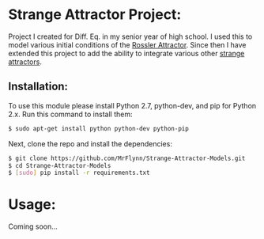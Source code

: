 # Strange Attractor Project:

Project I created for Diff. Eq. in my senior year of high school. I used this 
to model various initial conditions of the [Rossler Attractor](https://en.wikipedia.org/wiki/R%C3%B6ssler_attractor). 
Since then I have extended this project to add the ability to integrate various 
other [strange attractors](https://en.wikipedia.org/wiki/Attractor#Strange_attractor).

## Installation:

To use this module please install Python 2.7, python-dev, and pip for Python 2.x. 
Run this command to install them:

```bash
$ sudo apt-get install python python-dev python-pip
```

Next, clone the repo and install the dependencies:

```bash
$ git clone https://github.com/MrFlynn/Strange-Attractor-Models.git
$ cd Strange-Attractor-Models
$ [sudo] pip install -r requirements.txt
```
# Usage:

Coming soon...  

